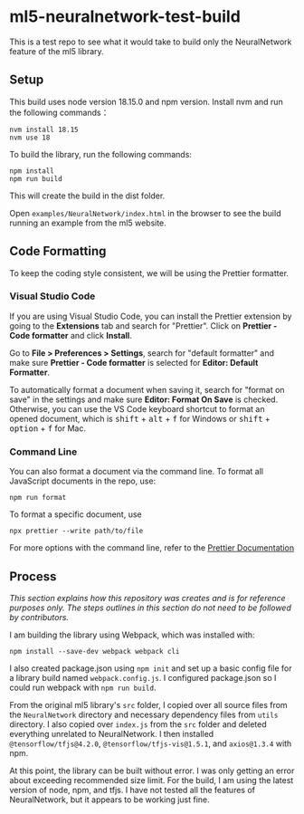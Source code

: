 # ml5-neuralnetwork-test-build

This is a test repo to see what it would take to build only the NeuralNetwork feature of the ml5 library.

## Setup

This build uses node version 18.15.0 and npm version.
Install nvm and run the following commands：

```
nvm install 18.15
nvm use 18
```

To build the library, run the following commands:

```
npm install
npm run build
```

This will create the build in the dist folder.

Open `examples/NeuralNetwork/index.html` in the browser to see the build running an example from the ml5 website.

## Code Formatting

To keep the coding style consistent, we will be using the Prettier formatter.

### Visual Studio Code

If you are using Visual Studio Code, you can install the Prettier extension by going to the **Extensions** tab and search for "Prettier". Click on **Prettier - Code formatter** and click **Install**.

Go to **File > Preferences > Settings**, search for "default formatter" and make sure **Prettier - Code formatter** is selected for **Editor: Default Formatter**.

To automatically format a document when saving it, search for "format on save" in the settings and make sure **Editor: Format On Save** is checked. Otherwise, you can use the VS Code keyboard shortcut to format an opened document, which is <kbd>shift</kbd> + <kbd>alt</kbd> + <kbd>f</kbd> for Windows or <kbd>shift</kbd> + <kbd>option</kbd> + <kbd>f</kbd> for Mac.

### Command Line

You can also format a document via the command line. To format all JavaScript documents in the repo, use:

```
npm run format
```

To format a specific document, use

```
npx prettier --write path/to/file
```

For more options with the command line, refer to the [Prettier Documentation](https://prettier.io/docs/en/cli.html)

## Process

_This section explains how this repository was creates and is for reference purposes only. The steps outlines in this section do not need to be followed by contributors._

I am building the library using Webpack, which was installed with:

```
npm install --save-dev webpack webpack cli
```

I also created package.json using `npm init` and set up a basic config file for a library build named `webpack.config.js`. I configured package.json so I could run webpack with `npm run build`.

From the original ml5 library's `src` folder, I copied over all source files from the `NeuralNetwork` directory and necessary dependency files from `utils` directory. I also copied over `index.js` from the `src` folder and deleted everything unrelated to NeuralNetwork. I then installed `@tensorflow/tfjs@4.2.0`, `@tensorflow/tfjs-vis@1.5.1`, and `axios@1.3.4` with npm.

At this point, the library can be built without error. I was only getting an error about exceeding recommended size limit. For the build, I am using the latest version of node, npm, and tfjs. I have not tested all the features of NeuralNetwork, but it appears to be working just fine.

